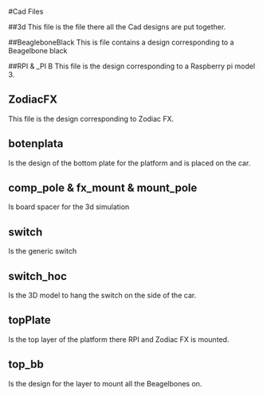 #Cad Files

##3d
This file is the file there all the Cad designs are put together. 

##BeagleboneBlack
This is file contains a design corresponding to a Beagelbone black

##RPI & _PI B
This file is the design corresponding to a Raspberry pi model 3.

## ZodiacFX
This file is the design corresponding to Zodiac FX.

## botenplata
Is the design of the bottom plate for the platform and is placed on the car. 

## comp_pole & fx_mount & mount_pole
Is board spacer for the 3d simulation

## switch
Is the generic switch 

## switch_hoc 
Is the 3D model to hang the switch on the side of the car.

## topPlate
Is the top layer of the platform there RPI and Zodiac FX is mounted.

## top_bb
Is the design for the layer to mount all the Beagelbones on. 